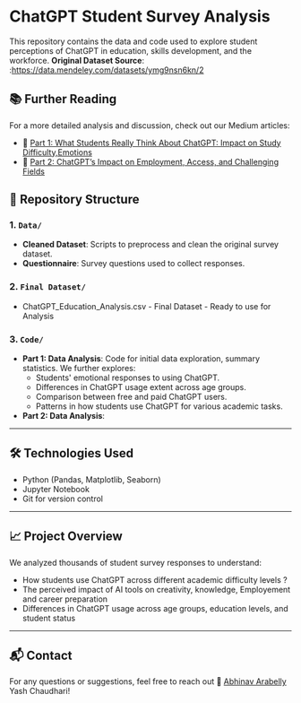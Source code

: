 # ChatGPT Student Survey Analysis

This repository contains the data and code used to explore student perceptions of ChatGPT in education, skills development, and the workforce.
**Original Dataset Source**: :https://data.mendeley.com/datasets/ymg9nsn6kn/2


## 📚 Further Reading
For a more detailed analysis and discussion, check out our Medium articles:
- 📖 [Part 1: What Students Really Think About ChatGPT: Impact on Study Difficulty,Emotions](https://medium.com/@arabellyabhinav28/what-students-really-think-about-chatgpt-a-data-driven-analysis-of-chatgpts-impact-in-education-2a13da7f64c9)
- 📖 [Part 2: ChatGPT’s Impact on Employment, Access, and Challenging Fields](https://medium.com/@yashchaudhari33/3dd999360201)


## 📂 Repository Structure

### 1. `Data/`
- **Cleaned Dataset**: Scripts to preprocess and clean the original survey dataset.
- **Questionnaire**: Survey questions used to collect responses.

### 2. `Final Dataset/`

- ChatGPT_Education_Analysis.csv - Final Dataset - Ready to use for Analysis

### 3. `Code/`
-  **Part 1: Data Analysis**:
  Code for initial data exploration, summary statistics. We further explores:
    - Students' emotional responses to using ChatGPT.
    - Differences in ChatGPT usage extent across age groups.
    - Comparison between free and paid ChatGPT users.
    - Patterns in how students use ChatGPT for various academic tasks.
- **Part 2: Data Analysis**:

---

## 🛠 Technologies Used
- Python (Pandas, Matplotlib, Seaborn)
- Jupyter Notebook
- Git for version control

---

## 📈 Project Overview
We analyzed thousands of student survey responses to understand:
- How students use ChatGPT across different academic difficulty levels ?
- The perceived impact of AI tools on creativity, knowledge, Employement and career preparation 
- Differences in ChatGPT usage across age groups, education levels, and student status

---

## 📬 Contact
For any questions or suggestions, feel free to reach out
📧 [Abhinav Arabelly](mailto:arabellyabhinav28@gmail.com)
Yash Chaudhari!

